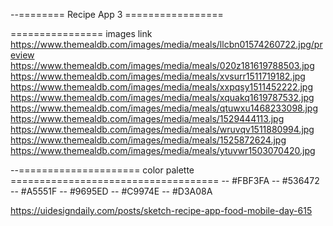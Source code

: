 --======== Recipe App 3 =================

================ images link
https://www.themealdb.com/images/media/meals/llcbn01574260722.jpg/preview
https://www.themealdb.com/images/media/meals/020z181619788503.jpg
https://www.themealdb.com/images/media/meals/xvsurr1511719182.jpg
https://www.themealdb.com/images/media/meals/xxpqsy1511452222.jpg
https://www.themealdb.com/images/media/meals/xquakq1619787532.jpg
https://www.themealdb.com/images/media/meals/qtuwxu1468233098.jpg
https://www.themealdb.com/images/media/meals/1529444113.jpg
https://www.themealdb.com/images/media/meals/wruvqv1511880994.jpg
https://www.themealdb.com/images/media/meals/1525872624.jpg
https://www.themealdb.com/images/media/meals/ytuvwr1503070420.jpg

--===================== color palette ====================================
-- #FBF3FA
-- #536472
-- #A5551F
-- #9695ED
-- #C9974E
-- #D3A08A

https://uidesigndaily.com/posts/sketch-recipe-app-food-mobile-day-615
